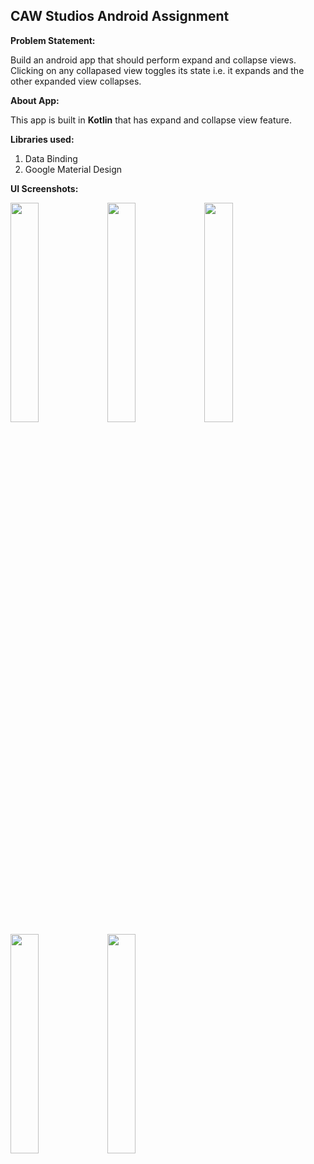 <h2> CAW Studios Android Assignment</h2>

<b>Problem Statement:</b>

Build an android app that should perform expand and collapse views. Clicking on any collapased view toggles its state i.e. it expands and the other expanded view collapses.

<b>About App:</b>

This app is built in <b>Kotlin</b> that has expand and collapse view feature.

<b>Libraries used:</b>
1. Data Binding
2. Google Material Design

<b>UI Screenshots:</b>

<img src="https://user-images.githubusercontent.com/75351694/211294586-679bd847-49bc-4b2f-a0ab-2ee0112ed872.jpg" width=30% height=30%> <img src="https://user-images.githubusercontent.com/75351694/211294667-9ae8ac2f-6a2c-4e98-a397-ff49187eb305.jpg" width=30% height=30%>
<img src="https://user-images.githubusercontent.com/75351694/211294746-a214600e-db9a-4d03-9f73-947105a85521.jpg" width=30% height=30%> <img src="https://user-images.githubusercontent.com/75351694/211294826-ea72bb3c-8b7d-42e4-8777-6b752264d2fb.jpg" width=30% height=30%>
<img src="https://user-images.githubusercontent.com/75351694/211294902-d7f9dd71-e7f2-4329-b030-3891ea3657d1.jpg" width=30% height=30%>
